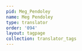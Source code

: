 ```yaml
---
pid: Meg_Pendoley
name: Meg Pendoley
type: translator
order: '094'
layout: tagpage
collection: translator_tags
---
```

